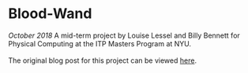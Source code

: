 # Blood-Wand
*October 2018*
A mid-term project by Louise Lessel and Billy Bennett for Physical Computing at the ITP Masters Program at NYU. </br>
</br>
The original blog post for this project can be viewed [here](https://billybennett.tv/pcomp/blood-wand/).
